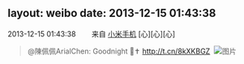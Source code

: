 layout: weibo
date: 2013-12-15 01:43:38
---
<meta name="referrer" content="no-referrer" />

2013-12-15 01:43:38  &nbsp;&nbsp;&nbsp;&nbsp;&nbsp;&nbsp; 来自 <a href="http://app.weibo.com/t/feed/22zMnn" rel="nofollow">小米手机</a>
[心][心][心]
>  @陳佩佩ArialChen: Goodnight 🌙✝ http://t.cn/8kXKBGZ ​​​
>  ![图片](https://ww1.sinaimg.cn/large/6979510djw1ebjr5qe363j20hs0hsgn4.jpg)
